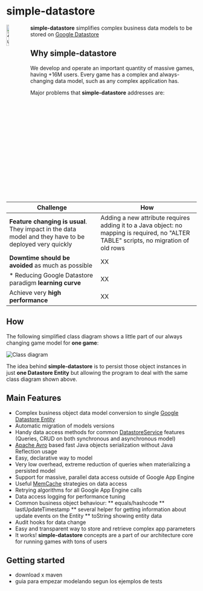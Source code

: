 simple-datastore
================

<img style="width: 12%" src="https://raw.githubusercontent.com/ZupCat/simple-datastore/master/doc/zupcat.png" alt="ZupCat Logo" title="ZupCat" align="left" />

**simple-datastore** simplifies complex business data models to be stored on [Google Datastore]


## Why **simple-datastore**

We develop and operate an important quantity of massive games, having +16M users. 
Every game has a complex and always-changing data model, such as any complex application has.

Major problems that **simple-datastore** addresses are:



| **Challenge**                                 | **How**                                       |
|-----------------------------------------------|-----------------------------------------------|
| **Feature changing is usual**. They impact in the data model and they have to be deployed very quickly | Adding a new attribute requires adding it to a Java object: no mapping is required, no "ALTER TABLE" scripts, no migration of old rows |
| **Downtime should be avoided** as much as possible | XX |
| * Reducing Google Datastore paradigm **learning curve** | XX |
| Achieve very **high performance** | XX |


## How

The following simplified class diagram shows a little part of our always changing game model for **one game**:


<img src="https://raw.githubusercontent.com/ZupCat/simple-datastore/master/doc/model.png" alt="Class diagram" title="Class diagram" align="center" />


The idea behind **simple-datastore** is to persist those object instances in just **one Datastore Entity** but allowing the program to deal with the same class diagram shown above.


## Main Features

* Complex business object data model conversion to single [Google Datastore Entity]
* Automatic migration of models versions 
* Handy data access methods for common [DatastoreService] features (Queries, CRUD on both synchronous and asynchronous model)
* [Apache Avro] based fast Java objects serialization without Java Reflection usage
* Easy, declarative way to model
* Very low overhead, extreme reduction of queries when materializing a persisted model 
* Support for massive, parallel data access outside of Google App Engine
* Useful [MemCache] strategies on data access
* Retrying algorithms for all Google App Engine calls
* Data access logging for performance tuning
* Common business object behaviour:
** equals/hashcode
** lastUpdateTimestamp
** several helper for getting information about update events on the Entity
** toString showing entity data
* Audit hooks for data change
* Easy and transparent way to store and retrieve complex app parameters
* It works! **simple-datastore** concepts are a part of our architecture core for running games with tons of users 


## Getting started
* download x maven
* guia para empezar modelando segun los ejemplos de tests


[Google Datastore]:https://developers.google.com/appengine/docs/java/datastore/
[Google Datastore Entity]:https://developers.google.com/appengine/docs/java/datastore/entities
[DatastoreService]:https://developers.google.com/appengine/docs/java/javadoc/com/google/appengine/api/datastore/DatastoreService
[MemCache]:https://developers.google.com/appengine/docs/java/memcache/
[Apache Avro]:http://avro.apache.org/

